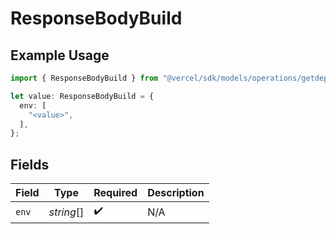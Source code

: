 # ResponseBodyBuild

## Example Usage

```typescript
import { ResponseBodyBuild } from "@vercel/sdk/models/operations/getdeployment.js";

let value: ResponseBodyBuild = {
  env: [
    "<value>",
  ],
};
```

## Fields

| Field              | Type               | Required           | Description        |
| ------------------ | ------------------ | ------------------ | ------------------ |
| `env`              | *string*[]         | :heavy_check_mark: | N/A                |